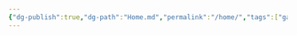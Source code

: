 ```yaml
---
{"dg-publish":true,"dg-path":"Home.md","permalink":"/home/","tags":["gardenEntry"],"dgHomeLink":true,"dgShowFileTree":true,"dgEnableSearch":true,"dgShowToc":true,"dgLinkPreview":true,"dgShowTags":true,"noteIcon":""}
---
```


